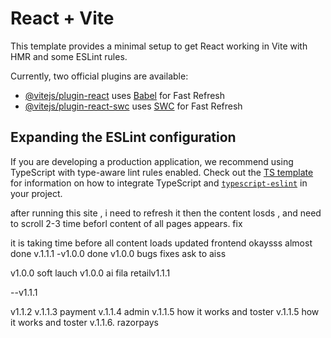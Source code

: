 # React + Vite

This template provides a minimal setup to get React working in Vite with HMR and some ESLint rules.

Currently, two official plugins are available:

- [@vitejs/plugin-react](https://github.com/vitejs/vite-plugin-react/blob/main/packages/plugin-react) uses [Babel](https://babeljs.io/) for Fast Refresh
- [@vitejs/plugin-react-swc](https://github.com/vitejs/vite-plugin-react/blob/main/packages/plugin-react-swc) uses [SWC](https://swc.rs/) for Fast Refresh

## Expanding the ESLint configuration

If you are developing a production application, we recommend using TypeScript with type-aware lint rules enabled. Check out the [TS template](https://github.com/vitejs/vite/tree/main/packages/create-vite/template-react-ts) for information on how to integrate TypeScript and [`typescript-eslint`](https://typescript-eslint.io) in your project.



after running this site , i need to refresh it then the content losds , and need to scroll 2-3 time beforl content of all pages appears. fix

it is taking time before all content loads
updated frontend
okaysss
almost done v.1.1.1
-v1.0.0 done
v1.0.0 bugs fixes
ask to aiss

v1.0.0 soft lauch 
v1.0.0 ai fila 
retailv1.1.1

--v1.1.1

v1.1.2
v.1.1.3 payment
v.1.1.4 admin
v.1.1.5 how it works and toster
v.1.1.5 how it works and toster
v.1.1.6. razorpays


